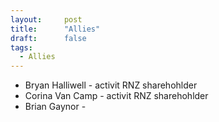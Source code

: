 ```yaml
---
layout:     post
title:      "Allies"
draft:      false
tags:
  - Allies
---
```


- Bryan Halliwell - activit RNZ sharehohlder
- Corina Van Camp - activit RNZ sharehohlder
- Brian Gaynor - 


